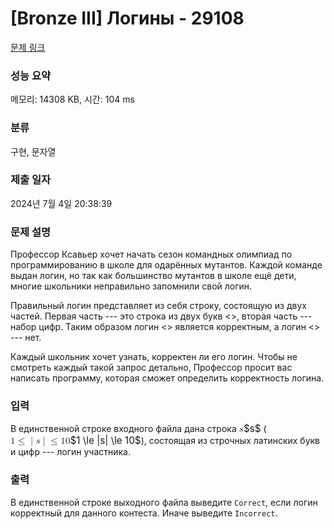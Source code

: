 # [Bronze III] Логины - 29108 

[문제 링크](https://www.acmicpc.net/problem/29108) 

### 성능 요약

메모리: 14308 KB, 시간: 104 ms

### 분류

구현, 문자열

### 제출 일자

2024년 7월 4일 20:38:39

### 문제 설명

<p>Профессор Ксавьер хочет начать сезон командных олимпиад по программированию в школе для одарённых мутантов. Каждой команде выдан логин, но так как большинство мутантов в школе ещё дети, многие школьники неправильно запомнили свой логин.</p>

<p>Правильный логин представляет из себя строку, состоящую из двух частей. Первая часть --- это строка из двух букв <<io>>, вторая часть --- набор цифр. Таким образом логин <<io182865>> является корректным, а логин <<ind3038>> --- нет.</p>

<p>Каждый школьник хочет узнать, корректен ли его логин. Чтобы не смотреть каждый такой запрос детально, Профессор просит вас написать программу, которая сможет определить корректность логина. </p>

### 입력 

 <p>В единственной строке входного файла дана строка <mjx-container class="MathJax" jax="CHTML" style="font-size: 109%; position: relative;"><mjx-math class="MJX-TEX" aria-hidden="true"><mjx-mi class="mjx-i"><mjx-c class="mjx-c1D460 TEX-I"></mjx-c></mjx-mi></mjx-math><mjx-assistive-mml unselectable="on" display="inline"><math xmlns="http://www.w3.org/1998/Math/MathML"><mi>s</mi></math></mjx-assistive-mml><span aria-hidden="true" class="no-mathjax mjx-copytext">$s$</span></mjx-container> (<mjx-container class="MathJax" jax="CHTML" style="font-size: 109%; position: relative;"><mjx-math class="MJX-TEX" aria-hidden="true"><mjx-mn class="mjx-n"><mjx-c class="mjx-c31"></mjx-c></mjx-mn><mjx-mo class="mjx-n" space="4"><mjx-c class="mjx-c2264"></mjx-c></mjx-mo><mjx-texatom space="4" texclass="ORD"><mjx-mo class="mjx-n"><mjx-c class="mjx-c7C"></mjx-c></mjx-mo></mjx-texatom><mjx-mi class="mjx-i"><mjx-c class="mjx-c1D460 TEX-I"></mjx-c></mjx-mi><mjx-texatom texclass="ORD"><mjx-mo class="mjx-n"><mjx-c class="mjx-c7C"></mjx-c></mjx-mo></mjx-texatom><mjx-mo class="mjx-n" space="4"><mjx-c class="mjx-c2264"></mjx-c></mjx-mo><mjx-mn class="mjx-n" space="4"><mjx-c class="mjx-c31"></mjx-c><mjx-c class="mjx-c30"></mjx-c></mjx-mn></mjx-math><mjx-assistive-mml unselectable="on" display="inline"><math xmlns="http://www.w3.org/1998/Math/MathML"><mn>1</mn><mo>≤</mo><mrow data-mjx-texclass="ORD"><mo stretchy="false">|</mo></mrow><mi>s</mi><mrow data-mjx-texclass="ORD"><mo stretchy="false">|</mo></mrow><mo>≤</mo><mn>10</mn></math></mjx-assistive-mml><span aria-hidden="true" class="no-mathjax mjx-copytext">$1 \le |s| \le 10$</span></mjx-container>), cостоящая из строчных латинских букв и цифр --- логин участника.</p>

### 출력 

 <p>В единственной строке выходного файла выведите <code>Correct</code>, если логин корректный для данного контеста. Иначе выведите <code>Incorrect</code>.</p>

